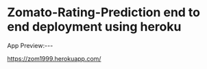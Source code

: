 # Zomato-Rating-Prediction end to end deployment using heroku


App Preview:---

https://zom1999.herokuapp.com/
